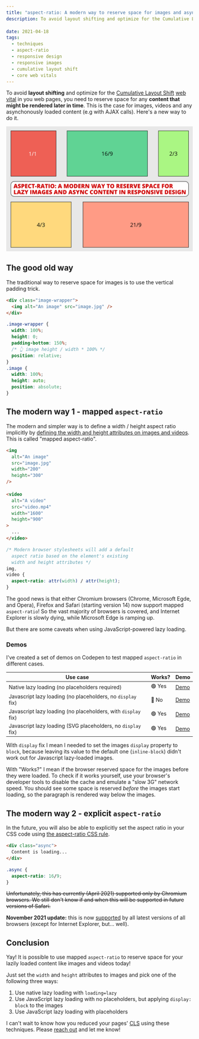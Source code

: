 ```yaml
---
title: "aspect-ratio: A modern way to reserve space for images and async content in responsive design"
description: To avoid layout shifting and optimize for the Cumulative Layout Shift (CLS) Web Vital in you web pages, you need to reserve space for any content that might be rendered later in time. This is the case for images, videos and any asynchonously loaded content (e.g with AJAX calls). Here's a new way to do it.

date: 2021-04-18
tags:
  - techniques
  - aspect-ratio
  - responsive design
  - responsive images
  - cumulative layout shift
  - core web vitals
---
```


To avoid **layout shifting** and optimize for the [Cumulative Layout Shift](https://web.dev/cls/) [web vital](https://web.dev/vitals/) in you web pages, you need to reserve space for any **content that might be rendered later in time**. This is the case for images, videos and any asynchonously loaded content (e.g with AJAX calls). Here's a new way to do it.

<img src="aspect-ratio.png" alt="Different aspect ratios represented in squares and rectangles. 1/1, 4/3, 16/9, 2/3" sizes="648px" loading="eager" fetchpriority="high">

## The good old way

The traditional way to reserve space for images is to use the vertical padding trick.

```html
<div class="image-wrapper">
  <img alt="An image" src="image.jpg" />
</div>
```

```css
.image-wrapper {
  width: 100%;
  height: 0;
  padding-bottom: 150%;
  /* 👆 image height / width * 100% */
  position: relative;
}
.image {
  width: 100%;
  height: auto;
  position: absolute;
}
```

## The modern way 1 - mapped `aspect-ratio`

The modern and simpler way is to define a width / height aspect ratio implicitly by [defining the width and height attributes on images and videos](https://twitter.com/addyosmani/status/1276779799198007301). This is called "mapped aspect-ratio".

```html
<img
  alt="An image"
  src="image.jpg"
  width="200"
  height="300"
/>

<video
  alt="A video"
  src="video.mp4"
  width="1600"
  height="900"
>
  ...
</video>
```

```css
/* Modern browser stylesheets will add a default
  aspect ratio based on the element's existing
  width and height attributes */
img,
video {
  aspect-ratio: attr(width) / attr(height);
}
```

The good news is that either Chromium browsers (Chrome, Microsoft Egde, and Opera), Firefox and Safari (starting version 14) now support mapped `aspect-ratio`! So the vast majority of browsers is covered, and Internet Explorer is slowly dying, while Microsoft Edge is ramping up.

But there are some caveats when using JavaScript-powered lazy loading.

### Demos

I've created a set of demos on Codepen to test mapped `aspect-ratio` in different cases.

| Use case                                                     | Works? | Demo                                          |
| ------------------------------------------------------------ | ------ | --------------------------------------------- |
| Native lazy loading (no placeholders required)               | 🟢 Yes | [Demo](https://codepen.io/verlok/pen/ExPwzGO) |
| Javascript lazy loading (no placeholders, no `display` fix)  | 🔴 No  | [Demo](https://codepen.io/verlok/pen/bGEYyZe) |
| Javascript lazy loading (no placeholders, with `display` fix)     | 🟢 Yes | [Demo](https://codepen.io/verlok/pen/RwKeoBX) |
| Javascript lazy loading (SVG placeholders, no `display` fix) | 🟢 Yes | [Demo](https://codepen.io/verlok/pen/zYNmoxz) |

With `display` fix I mean I needed to set the images `display` property to `block`, because leaving its value to the default one (`inline-block`) didn't work out for Javascript lazy-loaded images.

With "Works?" I mean if the browser reserved space for the images before they were loaded.
To check if it works yourself, use your browser's developer tools to disable the cache and emulate a "slow 3G" network speed.
You should see some space is reserved _before_ the images start loading, so the paragraph is rendered way below the images.

## The modern way 2 - explicit `aspect-ratio`

In the future, you will also be able to explicitly set the aspect ratio in your CSS code using [the aspect-ratio CSS rule](https://developer.mozilla.org/en-US/docs/Web/CSS/aspect-ratio).

```html
<div class="async">
  Content is loading...
</div>
```

```css
.async {
  aspect-ratio: 16/9;
}
```

~~Unfortunately, this has currently (April 2021) supported only by Chromium browsers. We still don't know if and when this will be supported in future versions of Safari.~~

**November 2021 update:** this is now [supported](https://caniuse.com/mdn-css_properties_aspect-ratio) by all latest versions of all browsers (except for Internet Explorer, but... well).


## Conclusion

Yay! It is possible to use mapped `aspect-ratio` to reserve space for your lazily loaded content like images and videos today!

Just set the `width` and `height` attributes to images and pick one of the following three ways:

1. Use native lazy loading with `loading=lazy`
2. Use JavaScript lazy loading with no placeholders, but applying `display: block` to the images
3. Use JavaScript lazy loading with placeholders

I can't wait to know how you reduced your pages' [CLS](https://web.dev/cls) using these techniques.
Please [reach out](/contact/) and let me know!

